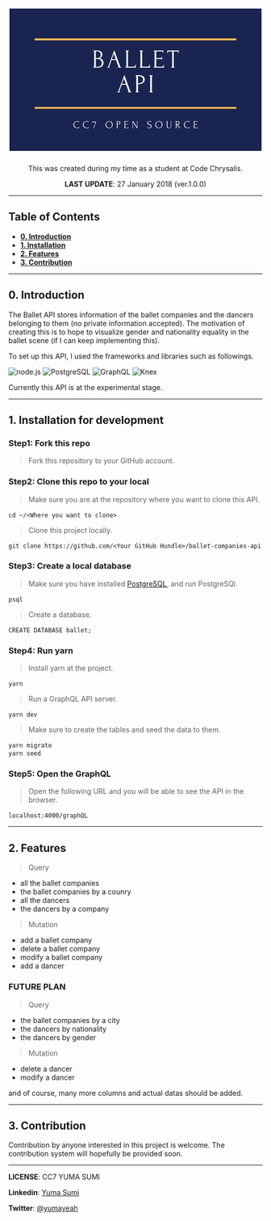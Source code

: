 <h1 align="center">
<img src="./Ballet api.jpg" alt="Ballet API logo">
</h1>

<p align="center">This was created during my time as a student at Code Chrysalis.</p>
<p align="center"><b>LAST UPDATE</b>: 27 January 2018 (ver.1.0.0)</p>

---

## Table of Contents

- [**0. Introduction**](#0.-introduction)
- [**1. Installation**](#1.-installation-for-development)
- [**2. Features**](#2.-features)
- [**3. Contribution**](#3.-contribution)

---

## 0. Introduction

The Ballet API stores information of the ballet companies and the dancers belonging to them (no private information accepted).
The motivation of creating this is to hope to visualize gender and nationality equality in the ballet scene (if I can keep implementing this).

To set up this API, I used the frameworks and libraries such as followings.

<img src="https://nodejs.org/static/images/logos/nodejs-new-pantone-black.png" alt="node.js" width="100px">
<img src="https://www.clipartmax.com/png/small/33-338445_open-source-vector-images-postgresql-logo.png" alt="PostgreSQL" width="100px">
<img src="https://montykamath.files.wordpress.com/2018/02/graphql.png" alt="GraphQL" width="100px">
<img src="https://knexjs.org/assets/images/knex.png" alt="Knex" width="100px">

Currently this API is at the experimental stage.

---

## 1. Installation for development

### **Step1**: Fork this repo

> Fork this repository to your GitHub account.

### **Step2**: Clone this repo to your local

> Make sure you are at the repository where you want to clone this API.

```
cd ~/<Where you want to clone>
```

> Clone this project locally.

```
git clone https://github.com/<Your GitHub Hundle>/ballet-companies-api
```

### **Step3**: Create a local database

> Make sure you have installed [PostgreSQL](https://www.postgresql.org/download/), and run PostgreSQl.

```
psql
```

> Create a database.

```
CREATE DATABASE ballet;
```

### **Step4**: Run yarn

> Install yarn at the project.

```
yarn
```

> Run a GraphQL API server.

```
yarn dev
```

> Make sure to create the tables and seed the data to them.

```
yarn migrate
yarn seed
```

### **Step5**: Open the GraphQL

> Open the following URL and you will be able to see the API in the browser.

```
localhost:4000/graphQL
```

---

## 2. Features

> Query

- all the ballet companies
- the ballet companies by a counry
- all the dancers
- the dancers by a company

> Mutation

- add a ballet company
- delete a ballet company
- modify a ballet company
- add a dancer

### FUTURE PLAN

> Query

- the ballet companies by a city
- the dancers by nationality
- the dancers by gender

> Mutation

- delete a dancer
- modify a dancer

and of course, many more columns and actual datas should be added.

---

## 3. Contribution

Contribution by anyone interested in this project is welcome. The contribution system will hopefully be provided soon.

---

**LICENSE**: CC7 YUMA SUMI

**Linkedin**: [Yuma Sumi](https://www.linkedin.com/in/yuma-sumi-15b8129a/)

**Twitter**: [@yumayeah](https://twitter.com/yumayeah)
